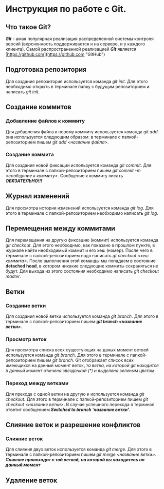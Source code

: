 # Инструкция по работе с Git.

## Что такое Git?
_**Git**_ - амая популярная реализация распределенной системы контроля версий (версионность поддерживается и на сервере, и у каждого клиента). Самой распространенной реализацией ***Git*** является [https://github.com](https://github.com "GitHub")


## Подготовка репозитория
Для создания репозитория используется команда *git init*. Для этого необходимо открыть в терминале папку с будущим репозиторием и написать *git init*.


## Создание коммитов

### Добавление файлов к коммиту
Для добавления файла к новому коммиту используется команда *git add*. она используется следующим образом: в терминале с папкой-репозиторием пишем *git add <название файла>*.

### Создание коммита
Для создания новой фиксации используется команда *git commit*. Для этого в терминале с папкой-репозиторием пишем *git commit -m <сообщение к коммиту>*. Сообщение к коммиту писать ***ОБЯЗАТЕЛЬНО!!!***


## Журнал изменений
Для просмотра истории изменений используется команда *git log*. Для этого в терминале с папкой-репозиторием необходимо написать *git log*.


## Перемещения между коммитами
Для перемещения на другую фиксацию (коммит) используется команда *git checkout*. Для этого необходимо, как показано в прошлом пункте, в журнале найти необходимый коммит и его хеш (номер). После чего в терминале с папкой-репозиторием надо написать *gt checkout <хеш коммита>*. После выполнения этой команды мы попадаем в состояние **detached head**, в котором никакие следующие коммиты сохраняться не будут. Для выхода из этого состояния необходимо написать *git checkout master*.


## Ветки

### Создание ветки
Для создания новой ветки используется команда *git branch*. Для этого в терминале с папкой-репозиторием пишем __*git branch <название ветки>*__.

### Просмотр веток
Для просмотра списка всех сущестующих на даных момент ветвей используется команда *git branch*. Для этого в терминале с папкой-репозиторием пишем *git branch*. Git отображает список всех имеющихся на данный момент веток, _та ветка, на которой git находится в данный момент отмчена звездочкой (*) и выделена зеленым цветом_.

### Переход между ветками
Для прехода с одной ветки на другую и используется команда *git checkout*. Для этого в терминале с папкой-репозиторием пишем *git checkout <название ветки>*. В случае успешного перехода в терминал ответит сообщением _**Switched to branch 'название ветки'**_.


## Слияние веток и разрешение конфликтов

### Слияние веток
Для слияния двух веток используется команда *git merge*. Для этого в терминале с папкой-репозиторием пишем *git merge <название ветки>*. __*Слияние происходит с той веткой, на которой вы находитесь на данный момент*__

## Удаление веток